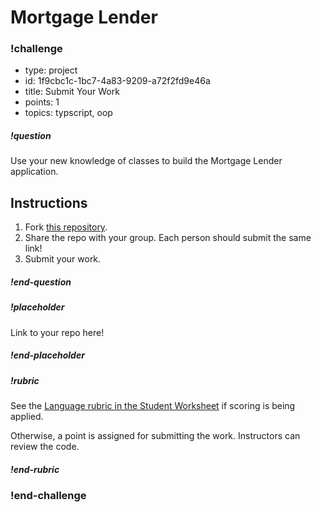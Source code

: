 # Mortgage Lender 

<!--BEGIN CHALLENGE-->

### !challenge

* type: project
* id: 1f9cbc1c-1bc7-4a83-9209-a72f2fd9e46a
* title: Submit Your Work 
* points: 1
* topics: typscript, oop

##### !question

Use your new knowledge of classes to build the Mortgage Lender application.

## Instructions

1. Fork [this repository]().
1. Share the repo with your group. Each person should submit the same link!
1. Submit your work.

##### !end-question

##### !placeholder

Link to your repo here!

##### !end-placeholder

##### !rubric
See the [Language rubric in the Student Worksheet](https://docs.google.com/spreadsheets/d/1XMK4CVC7OFgpD8jvt6M85TiUF0-feOZcpDUU1QsFOoU/edit?usp=sharing) if scoring is being applied.

Otherwise, a point is assigned for submitting the work. Instructors can review the code.

##### !end-rubric


### !end-challenge

<!--END CHALLENGE-->